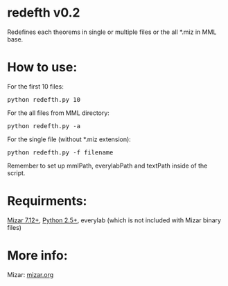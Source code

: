 redefth v0.2
============

Redefines each theorems in single or multiple files or the all *.miz in MML base.

How to use:
===========
For the first 10 files:
<pre>python redefth.py 10</pre>

For the all files from MML directory:
<pre>python redefth.py -a</pre>

For the single file (without *.miz extension):
<pre>python redefth.py -f filename</pre>

Remember to set up mmlPath, everylabPath and textPath inside of the script.

Requirments:
============
[Mizar 7.12+](http://mizar.org/), [Python 2.5+](http://python.org/), everylab (which is not included with Mizar binary files)

More info:
==========
Mizar: [mizar.org](http://mizar.org)
